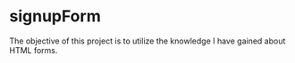 # signupForm

The objective of this project is to utilize the knowledge I have gained about HTML forms.
